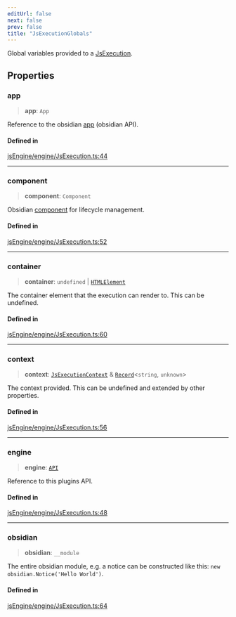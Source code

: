 ```yaml
---
editUrl: false
next: false
prev: false
title: "JsExecutionGlobals"
---
```


Global variables provided to a [JsExecution](../../../../../obsidian-js-engine-plugin-docs/api/classes/jsexecution).

## Properties

### app

> **app**: `App`

Reference to the obsidian [app](https://docs.obsidian.md/Reference/TypeScript+API/App) (obsidian API).

#### Defined in

[jsEngine/engine/JsExecution.ts:44](https://github.com/mProjectsCode/obsidian-js-engine-plugin/blob/c8107c135035ea9518f13c9859a322a46eebe15e/jsEngine/engine/JsExecution.ts#L44)

***

### component

> **component**: `Component`

Obsidian [component](https://docs.obsidian.md/Reference/TypeScript+API/Component) for lifecycle management.

#### Defined in

[jsEngine/engine/JsExecution.ts:52](https://github.com/mProjectsCode/obsidian-js-engine-plugin/blob/c8107c135035ea9518f13c9859a322a46eebe15e/jsEngine/engine/JsExecution.ts#L52)

***

### container

> **container**: `undefined` \| [`HTMLElement`](https://developer.mozilla.org/docs/Web/API/HTMLElement)

The container element that the execution can render to. This can be undefined.

#### Defined in

[jsEngine/engine/JsExecution.ts:60](https://github.com/mProjectsCode/obsidian-js-engine-plugin/blob/c8107c135035ea9518f13c9859a322a46eebe15e/jsEngine/engine/JsExecution.ts#L60)

***

### context

> **context**: [`JsExecutionContext`](/obsidian-js-engine-plugin-docs/api/interfaces/jsexecutioncontext/) & [`Record`](https://www.typescriptlang.org/docs/handbook/utility-types.html#recordkeys-type)\<`string`, `unknown`\>

The context provided. This can be undefined and extended by other properties.

#### Defined in

[jsEngine/engine/JsExecution.ts:56](https://github.com/mProjectsCode/obsidian-js-engine-plugin/blob/c8107c135035ea9518f13c9859a322a46eebe15e/jsEngine/engine/JsExecution.ts#L56)

***

### engine

> **engine**: [`API`](/obsidian-js-engine-plugin-docs/api/classes/api/)

Reference to this plugins API.

#### Defined in

[jsEngine/engine/JsExecution.ts:48](https://github.com/mProjectsCode/obsidian-js-engine-plugin/blob/c8107c135035ea9518f13c9859a322a46eebe15e/jsEngine/engine/JsExecution.ts#L48)

***

### obsidian

> **obsidian**: `__module`

The entire obsidian module, e.g. a notice can be constructed like this: `new obsidian.Notice('Hello World')`.

#### Defined in

[jsEngine/engine/JsExecution.ts:64](https://github.com/mProjectsCode/obsidian-js-engine-plugin/blob/c8107c135035ea9518f13c9859a322a46eebe15e/jsEngine/engine/JsExecution.ts#L64)
